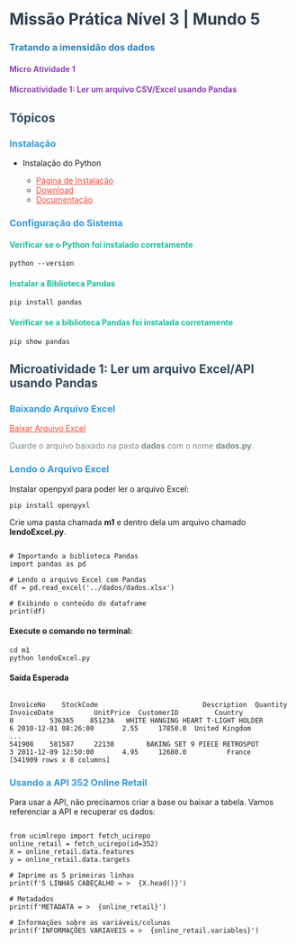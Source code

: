 <h1 style="color: #2c3e50;">Missão Prática Nível 3 | Mundo 5</h1>
<h3 style="color: #2980b9;">Tratando a imensidão dos dados</h3>

<h4 style="color: #8e44ad;">Micro Atividade 1</h4>
<h4 style="color: #8e44ad;">Microatividade 1: Ler um arquivo CSV/Excel usando Pandas</h4>

<h2 style="color: #34495e;">Tópicos</h2>

<h3 style="color: #3498db;">Instalação</h3>
<ul>
  <li>Instalação do Python</li>
  <ul>
    <li><a href="https://www.python.org/downloads/" style="color: #e74c3c;">Página de Instalação</a></li>
    <li><a href="https://www.python.org/ftp/python/3.13.0/python-3.13.0-amd64.exe" style="color: #e74c3c;">Download</a></li>
    <li><a href="https://www.python.org/doc/" style="color: #e74c3c;">Documentação</a></li>
  </ul>
</ul>

<h3 style="color: #3498db;">Configuração do Sistema</h3>

<h4 style="color: #1abc9c;">Verificar se o Python foi instalado corretamente</h4>
<pre><code>python --version</code></pre>

<h4 style="color: #1abc9c;">Instalar a Biblioteca Pandas</h4>
<pre><code>pip install pandas</code></pre>

<h4 style="color: #1abc9c;">Verificar se a biblioteca Pandas foi instalada corretamente</h4>
<pre><code>pip show pandas</code></pre>

<h2 style="color: #34495e;">Microatividade 1: Ler um arquivo Excel/API usando Pandas</h2>

<h3 style="color: #3498db;">Baixando Arquivo Excel</h3>
<p><a href="https://archive.ics.uci.edu/dataset/352/online+retail" style="color: #e74c3c;">Baixar Arquivo Excel</a></p>

<p style="color: #7f8c8d;">Guarde o arquivo baixado na pasta <strong>dados</strong> com o nome <strong>dados.py</strong>.</p>

<h3 style="color: #3498db;">Lendo o Arquivo Excel</h3>

<p>Instalar openpyxl para poder ler o arquivo Excel:</p>
<pre><code>pip install openpyxl</code></pre>

<p>Crie uma pasta chamada <strong>m1</strong> e dentro dela um arquivo chamado <strong>lendoExcel.py</strong>.</p>

<pre><code>
# Importando a biblioteca Pandas
import pandas as pd

# Lendo o arquivo Excel com Pandas
df = pd.read_excel('../dados/dados.xlsx')

# Exibindo o conteúdo do dataframe
print(df)
</code></pre>

<h4>Execute o comando no terminal:</h4>
<pre><code>cd m1
python lendoExcel.py
</code></pre>

<h4>Saída Esperada</h4>
<pre><code>
InvoiceNo    StockCode                          Description  Quantity    InvoiceDate          UnitPrice  CustomerID         Country
0         536365    85123A   WHITE HANGING HEART T-LIGHT HOLDER         6 2010-12-01 08:26:00       2.55     17850.0  United Kingdom
...
541908    581587     22138        BAKING SET 9 PIECE RETROSPOT          3 2011-12-09 12:50:00       4.95     12680.0          France
[541909 rows x 8 columns]
</code></pre>

<h3 style="color: #3498db;">Usando a API 352 Online Retail</h3>

<p>Para usar a API, não precisamos criar a base ou baixar a tabela. Vamos referenciar a API e recuperar os dados:</p>

<pre><code>
from ucimlrepo import fetch_ucirepo
online_retail = fetch_ucirepo(id=352)
X = online_retail.data.features
y = online_retail.data.targets

# Imprime as 5 primeiras linhas
print(f'5 LINHAS CABEÇALHO = >  {X.head()}')

# Metadados
print(f'METADATA = >  {online_retail}')

# Informações sobre as variáveis/colunas
print(f'INFORMAÇÕES VARIAVEIS = >  {online_retail.variables}')
</code></pre>
